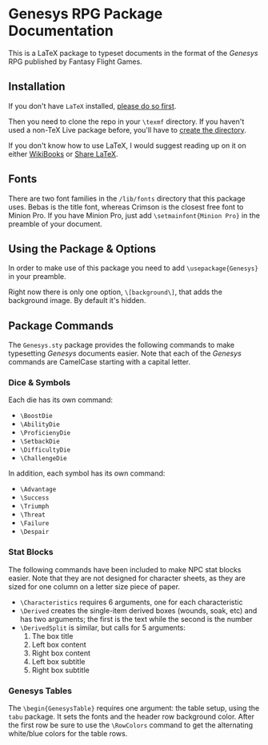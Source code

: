 # Genesys RPG Package Documentation #

This is a LaTeX package to typeset documents in the format of the *Genesys* RPG published by Fantasy Flight Games.

## Installation ##

If you don't have `LaTeX` installed, [please do so first](https://www.tug.org/texlive/).

Then you need to clone the repo in your `\texmf` directory. If you haven't used a non-TeX Live package before, you'll have to [create the directory](https://tex.stackexchange.com/a/1167/62639).

If you don't know how to use LaTeX, I would suggest reading up on it on either [WikiBooks](https://en.wikibooks.org/wiki/LaTeX/) or [Share LaTeX](https://www.sharelatex.com/learn/).

## Fonts ##

There are two font families in the `/lib/fonts` directory that this package uses. Bebas is the title font, whereas Crimson is the closest free font to Minion Pro. If you have Minion Pro, just add `\setmainfont{Minion Pro}` in the preamble of your document.

## Using the Package & Options ##

In order to make use of this package you need to add `\usepackage{Genesys}` in your preamble.

Right now there is only one option, `\[background\]`, that adds the background image. By default it's hidden.

## Package Commands ##

The `Genesys.sty` package provides the following commands to make typesetting *Genesys* documents easier. Note that each of the *Genesys* commands are CamelCase starting with a capital letter.

### Dice & Symbols ###

Each die has its own command:

- `\BoostDie`
- `\AbilityDie`
- `\ProficienyDie`
- `\SetbackDie`
- `\DifficultyDie`
- `\ChallengeDie`

In addition, each symbol has its own command:

- `\Advantage`
- `\Success`
- `\Triumph`
- `\Threat`
- `\Failure`
- `\Despair`

### Stat Blocks ###

The following commands have been included to make NPC stat blocks easier. Note that they are not designed for character sheets, as they are sized for one column on a letter size piece of paper.

- `\Characteristics` requires 6 arguments, one for each characteristic
- `\Derived` creates the single-item derived boxes (wounds, soak, etc) and has two arguments; the first is the text while the second is the number
- `\DerivedSplit` is similar, but calls for 5 arguments:
	1. The box title
	2. Left box content
	3. Right box content
	4. Left box subtitle
	5. Right box subtitle

### Genesys Tables ###

The `\begin{GenesysTable}`  requires one argument: the table setup, using the `tabu` package. It sets the fonts and the header row background color. After the first row be sure to use the `\RowColors` command to get the alternating white/blue colors for the table rows.